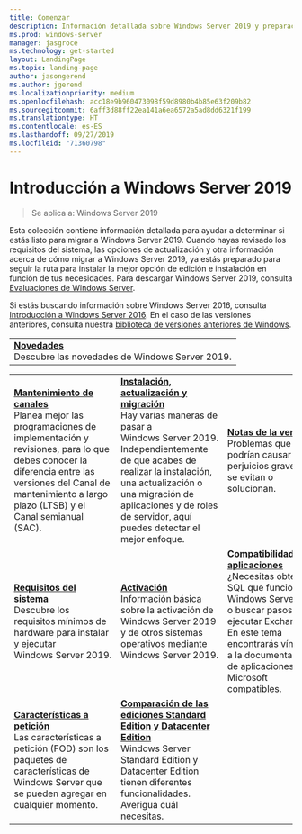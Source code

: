 ```yaml
---
title: Comenzar
description: Información detallada sobre Windows Server 2019 y preparación para implementar, actualizar o migrar.
ms.prod: windows-server
manager: jasgroce
ms.technology: get-started
layout: LandingPage
ms.topic: landing-page
author: jasongerend
ms.author: jgerend
ms.localizationpriority: medium
ms.openlocfilehash: acc18e9b960473098f59d8980b4b85e63f209b82
ms.sourcegitcommit: 6aff3d88ff22ea141a6ea6572a5ad8dd6321f199
ms.translationtype: HT
ms.contentlocale: es-ES
ms.lasthandoff: 09/27/2019
ms.locfileid: "71360798"
---
```

# <a name="get-started-with-windows-server-2019"></a>Introducción a Windows Server 2019

> Se aplica a: Windows Server 2019

Esta colección contiene información detallada para ayudar a determinar si estás listo para migrar a Windows Server 2019. Cuando hayas revisado los requisitos del sistema, las opciones de actualización y otra información acerca de cómo migrar a Windows Server 2019, ya estás preparado para seguir la ruta para instalar la mejor opción de edición e instalación en función de tus necesidades. Para descargar Windows Server 2019, consulta [Evaluaciones de Windows Server](https://www.microsoft.com/evalcenter/evaluate-windows-server-2019).

Si estás buscando información sobre Windows Server 2016, consulta [Introducción a Windows Server 2016](../get-started/server-basics.md). En el caso de las versiones anteriores, consulta nuestra [biblioteca de versiones anteriores de Windows](https://docs.microsoft.com/previous-versions/windows/).

|       | 
|   -   | 
| [**Novedades**](whats-new-19.md)<br>Descubre las novedades de Windows Server 2019. |

|       |        |        |
|   -   |   -    |   -    |
| [**Mantenimiento de canales**](servicing-channels-19.md) <br>Planea mejor las programaciones de implementación y revisiones, para lo que debes conocer la diferencia entre las versiones del Canal de mantenimiento a largo plazo (LTSB) y el Canal semianual (SAC). | [**Instalación, actualización y migración**](install-upgrade-migrate-19.md) <br>Hay varias maneras de pasar a Windows Server 2019. Independientemente de que acabes de realizar la instalación, una actualización o una migración de aplicaciones y de roles de servidor, aquí puedes detectar el mejor enfoque. | [**Notas de la versión**](rel-notes-19.md) <br>Problemas que podrían causar perjuicios graves si no se evitan o solucionan.   |
| [**Requisitos del sistema**](sys-reqs-19.md) <br>Descubre los requisitos mínimos de hardware para instalar y ejecutar Windows Server 2019. | [**Activación**](activation-19.md) <br>Información básica sobre la activación de Windows Server 2019 y de otros sistemas operativos mediante Windows Server 2019.  | [**Compatibilidad de aplicaciones**](app-compat-19.md)<br>¿Necesitas obtener SQL que funcione en Windows Server 2019 o buscar pasos para ejecutar Exchange? En este tema encontrarás vínculos a la documentación de aplicaciones de Microsoft compatibles. |
| [**Características a petición**](install-fod-19.md)<br>Las características a petición (FOD) son los paquetes de características de Windows Server que se pueden agregar en cualquier momento. |  [**Comparación de las ediciones Standard Edition y Datacenter Edition**](editions-comparison-19.md)<br>Windows Server Standard Edition y Datacenter Edition tienen diferentes funcionalidades. Averigua cuál necesitas. |
